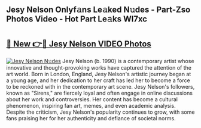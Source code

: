 ## Jesy Nelson Onlyf𝚊ns Le𝚊ked N𝚞des - Part-Zso Photos Video - Hot Part Le𝚊ks Wl7xc

# <h2><a href="http://ac38739.deff.icu/?id=Jesy+Nelson">🔗 New 👉🔴 Jesy Nelson VIDEO Photos</a></h2>

[![Jesy Nelson N𝚞des](https://i.imgur.com/rIISA9y.gif)](http://ac38739.deff.icu/?id=Jesy+Nelson)
Jesy Nelson (b. 1990) is a contemporary artist whose innovative and thought-provoking works have captured the attention of the art world. Born in London, England, Jesy Nelson's artistic journey began at a young age, and her dedication to her craft has led her to become a force to be reckoned with in the contemporary art scene. Jesy Nelson's followers, known as "Sirens," are fiercely loyal and often engage in online discussions about her work and controversies. Her content has become a cultural phenomenon, inspiring fan art, memes, and even academic analysis. Despite the criticism, Jesy Nelson's popularity continues to grow, with some fans praising her for her authenticity and defiance of societal norms.
